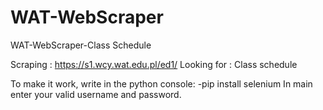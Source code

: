 # WAT-WebScraper
WAT-WebScraper-Class Schedule

Scraping : https://s1.wcy.wat.edu.pl/ed1/
Looking for : Class schedule

To make it work, write in the python console: 
	-pip install selenium
In main enter your valid username and password.
